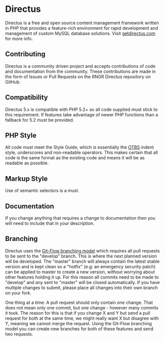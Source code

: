 Directus
=====================

Directus is a free and open source content management framework written in PHP that provides a feature-rich environment for rapid development and management of custom MySQL database solutions. Visit [getdirectus.com](http://getdirectus.com/get) for more info.


Contributing
---------------------

Directus is a community driven project and accepts contributions of code and documentation from the community. These contributions are made in the form of Issues or Pull Requests on the RNGR Directus repository on GitHub. 


Compatibility
---------------------

Directus 5.x is compatible with PHP 5.2+ so all code supplied must stick to this requirement. If features take advantage of newer PHP functions than a fallback for 5.2 must be provided.


PHP Style
---------------------

All code must meet the Style Guide, which is essentially the [OTBS](http://en.wikipedia.org/wiki/Indent_style#Variant:_1TBS) indent style, underscores and non-readable operators. This makes certain that all code is the same format as the existing code and means it will be as readable as possible.


Markup Style
---------------------

Use of semantic selectors is a must.


Documentation
---------------------

If you change anything that requires a change to documentation then you will need to include that in your description.


Branching
---------------------

Directus uses the [Git-Flow branching model](http://nvie.com/posts/a-successful-git-branching-model/) which requires all pull requests to be sent to the "develop" branch. This is where the next planned version will be developed. The "master" branch will always contain the latest stable version and is kept clean so a "hotfix" (e.g: an emergency security patch) can be applied to master to create a new version, without worrying about other features holding it up. For this reason all commits need to be made to "develop" and any sent to "master" will be closed automatically. If you have multiple changes to submit, please place all changes into their own branch on your fork.

One thing at a time: A pull request should only contain one change. That does not mean only one commit, but one change - however many commits it took. The reason for this is that if you change X and Y but send a pull request for both at the same time, we might really want X but disagree with Y, meaning we cannot merge the request. Using the Git-Flow branching model you can create new branches for both of these features and send two requests.
